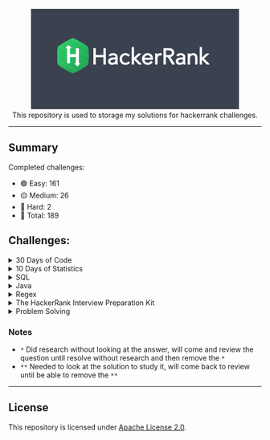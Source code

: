 <p align="center">
    <a href="https://www.hackerrank.com/mauriciogeneroso">
        <img height=200 src="./images/HackerRank-logo.png">
    </a>
    <br>This repository is used to storage my solutions for hackerrank challenges. 
</p>

---

## Summary

Completed challenges:

* 🟢 Easy: 161
* 🟡 Medium: 26
* 🔴 Hard: 2
* 🌟 Total: 189

## Challenges:

<details><summary>30 Days of Code</summary>

- [30 Days of code website](https://www.hackerrank.com/domains/tutorials/30-days-of-code)

| Day | Challenge                                                                                                               |                                                     Solution (Java)                                                     | Difficult | Completed |
|-----|-------------------------------------------------------------------------------------------------------------------------|:-----------------------------------------------------------------------------------------------------------------------:|-----------|:---------:|
| 0   | [Day 0: Hello, World.](https://www.hackerrank.com/challenges/30-hello-world/problem)                                    |      [Solution](./solutions/src/main/java/com/generoso/hackerrank/thrirtydaysofcode/day0helloworld/Solution.java)       | 🟢 Easy   |     ✅     |
| 1   | [Day 1: Data Types](https://www.hackerrank.com/challenges/30-data-types/problem)                                        |       [Solution](./solutions/src/main/java/com/generoso/hackerrank/thrirtydaysofcode/day1datatypes/Solution.java)       | 🟢 Easy   |     ✅     |
| 2   | [Day 2: Operators](https://www.hackerrank.com/challenges/30-operators/problem)                                          |       [Solution](./solutions/src/main/java/com/generoso/hackerrank/thrirtydaysofcode/day2operators/Solution.java)       | 🟢 Easy   |     ✅     |
| 3   | [Day 3: Intro to Conditional Statements](https://www.hackerrank.com/challenges/30-conditional-statements/problem)       | [Solution](./solutions/src/main/java/com/generoso/hackerrank/thrirtydaysofcode/day3conditionalstatements/Solution.java) | 🟢 Easy   |     ✅     |
| 4   | [Day 4: Class vs. Instance](https://www.hackerrank.com/challenges/30-class-vs-instance/problem)                         |     [Solution](./solutions/src/main/java/com/generoso/hackerrank/thrirtydaysofcode/day4classvsinstance/Person.java)     | 🟢 Easy   |     ✅     |
| 5   | [Day 5: Loops](https://www.hackerrank.com/challenges/30-loops/problem)                                                  |         [Solution](./solutions/src/main/java/com/generoso/hackerrank/thrirtydaysofcode/day5loop/Solution.java)          | 🟢 Easy   |     ✅     |
| 6   | [Day 6: Let's Review](https://www.hackerrank.com/challenges/30-review-loop/problem)                                     |      [Solution](./solutions/src/main/java/com/generoso/hackerrank/thrirtydaysofcode/day6letsreview/Solution.java)       | 🟢 Easy   |     ✅     |
| 7   | [Day 7: Arrays](https://www.hackerrank.com/challenges/30-arrays/problem)                                                |        [Solution](./solutions/src/main/java/com/generoso/hackerrank/thrirtydaysofcode/day7arrays/Solution.java)         | 🟢 Easy   |     ✅     |
| 8   | [Day 8: Dictionaries and Maps](https://www.hackerrank.com/challenges/30-dictionaries-and-maps/problem)                  |  [Solution](./solutions/src/main/java/com/generoso/hackerrank/thrirtydaysofcode/day8dictionariesandmaps/Solution.java)  | 🟢 Easy   |     ✅     |
| 9   | [Day 9: Recursion 3](https://www.hackerrank.com/challenges/30-recursion/problem)                                        |      [Solution](./solutions/src/main/java/com/generoso/hackerrank/thrirtydaysofcode/day9recursion3/Solution.java)       | 🟢 Easy   |     ✅     |
| 10  | [Day 10: Binary Numbers](https://www.hackerrank.com/challenges/30-binary-numbers/problem)                               |    [Solution](./solutions/src/main/java/com/generoso/hackerrank/thrirtydaysofcode/day10binarynumbers/Solution.java)     | 🟢 Easy   |     ✅     |
| 11  | [Day 11: 2D Arrays](https://www.hackerrank.com/challenges/30-2d-arrays/problem)                                         |       [Solution](./solutions/src/main/java/com/generoso/hackerrank/thrirtydaysofcode/day11arrays2d/Solution.java)       | 🟢 Easy   |     ✅     |
| 12  | [Day 12: Inheritance](https://www.hackerrank.com/challenges/30-inheritance/problem)                                     |     [Solution](./solutions/src/main/java/com/generoso/hackerrank/thrirtydaysofcode/day12inheritance/Solution.java)      | 🟢 Easy   |     ✅     |
| 13  | [Day 13: Abstract Classes](https://www.hackerrank.com/challenges/30-abstract-classes/problem)                           |    [Solution](./solutions/src/main/java/com/generoso/hackerrank/thrirtydaysofcode/day13abstractclass/Solution.java)     | 🟢 Easy   |     ✅     |
| 14  | [Day 14: Scope](https://www.hackerrank.com/challenges/30-scope/problem)                                                 |        [Solution](./solutions/src/main/java/com/generoso/hackerrank/thrirtydaysofcode/day14scope/Solution.java)         | 🟢 Easy   |     ✅     |
| 15  | [Day 15: Linked List](https://www.hackerrank.com/challenges/30-linked-list/problem)                                     |      [Solution](./solutions/src/main/java/com/generoso/hackerrank/thrirtydaysofcode/day15linkedlist/Solution.java)      | 🟢 Easy   |     ✅     |
| 16  | [Day 16: Exceptions - String to Integer](https://www.hackerrank.com/challenges/30-exceptions-string-to-integer/problem) |      [Solution](./solutions/src/main/java/com/generoso/hackerrank/thrirtydaysofcode/day16exceptions/Solution.java)      | 🟢 Easy   |     ✅     |
| 17  | [Day 17: More Exceptions](https://www.hackerrank.com/challenges/30-more-exceptions/problem)                             |    [Solution](./solutions/src/main/java/com/generoso/hackerrank/thrirtydaysofcode/day17moreexceptions/Solution.java)    | 🟢 Easy   |     ✅     |
| 18  | [Day 18: Queues and Stacks](https://www.hackerrank.com/challenges/30-queues-stacks/problem)                             |    [Solution](./solutions/src/main/java/com/generoso/hackerrank/thrirtydaysofcode/day18queueandstacks/Solution.java)    | 🟢 Easy   |     ✅     |
| 19  | [Day 19: Interfaces](https://www.hackerrank.com/challenges/30-interfaces/problem)                                       |      [Solution](./solutions/src/main/java/com/generoso/hackerrank/thrirtydaysofcode/day19interfaces/Solution.java)      | 🟢 Easy   |     ✅     |
| 20  | [Day 20: Sorting](https://www.hackerrank.com/challenges/30-sorting/problem)                                             |       [Solution](./solutions/src/main/java/com/generoso/hackerrank/thrirtydaysofcode/day20sorting/Solution.java)        | 🟢 Easy   |     ✅     |
| 21  | [Day 21: Generics](https://www.hackerrank.com/challenges/30-generics/problem)                                           |       [Solution](./solutions/src/main/java/com/generoso/hackerrank/thrirtydaysofcode/day21generics/Generics.java)       | 🟢 Easy   |     ✅     |
| 22  | [Day 22: Binary Search Trees](https://www.hackerrank.com/challenges/30-binary-search-trees/problem)                     |  [Solution](./solutions/src/main/java/com/generoso/hackerrank/thrirtydaysofcode/day22binarysearchtrees/Solution.java)   | 🟢 Easy   |     ✅     |
| 23  | [Day 23: BST Level-Order Traversal](https://www.hackerrank.com/challenges/30-binary-trees/problem)                      |    [Solution](./solutions/src/main/java/com/generoso/hackerrank/thrirtydaysofcode/day23bstlevelorder/Solution.java)     | 🟢 Easy   |     ✅     |
| 24  | [Day 24: More Linked Lists](https://www.hackerrank.com/challenges/30-linked-list-deletion/problem)                      |   [Solution](./solutions/src/main/java/com/generoso/hackerrank/thrirtydaysofcode/day24morelinkedlists/Solution.java)    | 🟢 Easy   |     ✅     |
| 25  | [Day 25: Running Time and Complexity](https://www.hackerrank.com/challenges/30-running-time-and-complexity/problem)     |  [Solution](./solutions/src/main/java/com/generoso/hackerrank/thrirtydaysofcode/day25timeandcomplexity/Solution.java)   | 🟢 Easy   |     ✅     |
| 26  | [Day 26: Nested Logic](https://www.hackerrank.com/challenges/30-nested-logic/problem)                                   |     [Solution](./solutions/src/main/java/com/generoso/hackerrank/thrirtydaysofcode/day26nestedlogic/Solution.java)      | 🟢 Easy   |     ✅     |
| 27  | [Day 27: Testing](https://www.hackerrank.com/challenges/30-testing/problem)                                             |       [Solution](./solutions/src/main/java/com/generoso/hackerrank/thrirtydaysofcode/day27testing/Solution.java)        | 🟢 Easy   |     ✅     |
| 28  | [Day 28: RegEx, Patterns, and Intro to Databases](https://www.hackerrank.com/challenges/30-regex-patterns/problem)      |        [Solution](./solutions/src/main/java/com/generoso/hackerrank/thrirtydaysofcode/day28regex/Solution.java)         | 🟡 Medium |     ✅     | 
| 29  | [Day 29: Bitwise AND](https://www.hackerrank.com/challenges/30-bitwise-and/problem)                                     |       [Solution](./solutions/src/main/java/com/generoso/hackerrank/thrirtydaysofcode/day29bitwise/Solution.java)        | 🟡 Medium |     ✅     |

</details>

<details><summary>10 Days of Statistics</summary>

- [10 Days of Statistics website](https://www.hackerrank.com/domains/tutorials/10-days-of-statistics)

| Day | Challenge                                                                                                                          |                                              Solution (Java)                                               | Notes | Difficult | Completed |
|-----|------------------------------------------------------------------------------------------------------------------------------------|:----------------------------------------------------------------------------------------------------------:|-------|:---------:|:---------:|
| 0   | [Mean, Median, and Mode](https://www.hackerrank.com/challenges/s10-basic-statistics/problem)                                       | [Solution](solutions/src/main/java/com/generoso/hackerrank/tendaysofstatistics/Day0MeanMedianAndMode.java) |       |  🟢 Easy  |     ✅     |
| 0   | [Weighted Mean](https://www.hackerrank.com/challenges/s10-weighted-mean/problem)                                                   |   [Solution](solutions/src/main/java/com/generoso/hackerrank/tendaysofstatistics/Day0WeightedMean.java)    |       |  🟢 Easy  |     ✅     |
| 1   | [Quartiles](https://www.hackerrank.com/challenges/s10-quartiles/problem)                                                           |     [Solution](solutions/src/main/java/com/generoso/hackerrank/tendaysofstatistics/Day1Quartiles.java)     |       |  🟢 Easy  |     ✅     |
| 1   | [Interquartile Range](https://www.hackerrank.com/challenges/s10-interquartile-range/problem)                                       |                                                                                                            |       |  🟢 Easy  |           |
| 1   | [Standard Deviation](https://www.hackerrank.com/challenges/s10-standard-deviation/problem)                                         |                                                                                                            |       |  🟢 Easy  |           |
| 2   | [Basic Probability](https://www.hackerrank.com/challenges/s10-mcq-1/problem)                                                       |                                                    ---                                                     |       |  🟢 Easy  |           |
| 2   | [More Dice](https://www.hackerrank.com/challenges/s10-mcq-2/problem)                                                               |                                                    ---                                                     |       |  🟢 Easy  |           |
| 2   | [Compound Event Probability](https://www.hackerrank.com/challenges/s10-mcq-3/problem)                                              |                                                    ---                                                     |       |  🟢 Easy  |           |
| 3   | [Conditional Probability](https://www.hackerrank.com/challenges/s10-mcq-4/problem)                                                 |                                                    ---                                                     |       |  🟢 Easy  |           |
| 3   | [Cards of the Same Suit](https://www.hackerrank.com/challenges/s10-mcq-5/problem)                                                  |                                                    ---                                                     |       |  🟢 Easy  |           |
| 3   | [Drawing Marbles](https://www.hackerrank.com/challenges/s10-mcq-6/problem)                                                         |                                                    ---                                                     |       |  🟢 Easy  |           |
| 4   | [Binomial Distribution I](https://www.hackerrank.com/challenges/s10-binomial-distribution-1/problem)                               |                                                                                                            |       |  🟢 Easy  |           |
| 4   | [Binomial Distribution II](https://www.hackerrank.com/challenges/s10-binomial-distribution-2/problem)                              |                                                                                                            |       |  🟢 Easy  |           |
| 4   | [Geometric Distribution I](https://www.hackerrank.com/challenges/s10-geometric-distribution-1/problem)                             |                                                                                                            |       |  🟢 Easy  |           |
| 4   | [Geometric Distribution II](https://www.hackerrank.com/challenges/s10-geometric-distribution-2/problem)                            |                                                                                                            |       |  🟢 Easy  |           |
| 5   | [Poisson Distribution I](https://www.hackerrank.com/challenges/s10-poisson-distribution-1/problem)                                 |                                                                                                            |       |  🟢 Easy  |           |
| 5   | [Poisson Distribution II](https://www.hackerrank.com/challenges/s10-poisson-distribution-2/problem)                                |                                                                                                            |       |  🟢 Easy  |           |
| 5   | [Normal Distribution I](https://www.hackerrank.com/challenges/s10-normal-distribution-1/problem)                                   |                                                                                                            |       |  🟢 Easy  |           |
| 5   | [Normal Distribution II](https://www.hackerrank.com/challenges/s10-normal-distribution-2/problem)                                  |                                                                                                            |       |  🟢 Easy  |           |
| 6   | [The Central Limit Theorem I](https://www.hackerrank.com/challenges/s10-the-central-limit-theorem-1/problem)                       |                                                                                                            |       |  🟢 Easy  |           |
| 6   | [The Central Limit Theorem II](https://www.hackerrank.com/challenges/s10-the-central-limit-theorem-2/problem)                      |                                                                                                            |       |  🟢 Easy  |           |
| 6   | [The Central Limit Theorem III](https://www.hackerrank.com/challenges/s10-the-central-limit-theorem-3/problem)                     |                                                                                                            |       |  🟢 Easy  |           |
| 7   | [Pearson Correlation Coefficient I](https://www.hackerrank.com/challenges/s10-pearson-correlation-coefficient/problem)             |                                                                                                            |       |  🟢 Easy  |           |
| 7   | [Spearman's Rank Correlation Coefficient](https://www.hackerrank.com/challenges/s10-spearman-rank-correlation-coefficient/problem) |                                                                                                            |       |  🟢 Easy  |           |
| 8   | [Least Square Regression Line](https://www.hackerrank.com/challenges/s10-least-square-regression-line/problem)                     |                                                                                                            |       |  🟢 Easy  |           |
| 9   | [Pearson Correlation Coefficient II](https://www.hackerrank.com/challenges/s10-mcq-7/problem?isFullScreen=true)                    |                                                    ---                                                     |       |  🟢 Easy  |           |
| 5   | [Multiple Linear Regression](https://www.hackerrank.com/challenges/s10-multiple-linear-regression/problem)                         |                                                                                                            |       | 🟡 Medium |           |

</details>

<details><summary>SQL</summary>

- [SQL website](https://www.hackerrank.com/domains/sql)
- Solutions for MySQL

| Subdomains          | Challenge                                                                                                                            |                              Solution (MySQL)                               | Notes | Difficult | SQL Skills   | Completed |
|---------------------|--------------------------------------------------------------------------------------------------------------------------------------|:---------------------------------------------------------------------------:|-------|-----------|--------------|:---------:|
| Basic Select        | [Revising the Select Query I](https://www.hackerrank.com/challenges/revising-the-select-query/problem)                               |    [Solution](solutions/sql/basic-select/1.revision-select-query-1.sql)     |       | 🟢 Easy   | Basic        |     ✅     |
| Basic Select        | [Revising the Select Query II](https://www.hackerrank.com/challenges/revising-the-select-query-2/problem)                            |    [Solution](solutions/sql/basic-select/2.revision-select-query-2.sql)     |       | 🟢 Easy   | Basic        |     ✅     |
| Basic Select        | [Select All](https://www.hackerrank.com/challenges/select-all-sql/problem)                                                           |           [Solution](solutions/sql/basic-select/3.select-all.sql)           |       | 🟢 Easy   | Basic        |     ✅     |
| Basic Select        | [Select By ID](https://www.hackerrank.com/challenges/select-by-id/problem)                                                           |          [Solution](solutions/sql/basic-select/4.select-by-id.sql)          |       | 🟢 Easy   | Basic        |     ✅     |
| Basic Select        | [Japanese Cities' Attributes](https://www.hackerrank.com/challenges/japanese-cities-attributes/problem)                              |   [Solution](solutions/sql/basic-select/5.japonese-cities-attributes.sql)   |       | 🟢 Easy   | Basic        |     ✅     |
| Basic Select        | [Japanese Cities' Names](https://www.hackerrank.com/challenges/japanese-cities-name/problem)                                         |     [Solution](solutions/sql/basic-select/6.japonese-cities-names.sql)      |       | 🟢 Easy   | Basic        |     ✅     |
| Basic Select        | [Weather Observation Station 1](https://www.hackerrank.com/challenges/weather-observation-station-1/problem)                         |  [Solution](solutions/sql/basic-select/7.weather-observation-status-1.sql)  |       | 🟢 Easy   | Basic        |     ✅     |
| Basic Select        | [Weather Observation Station 3](https://www.hackerrank.com/challenges/weather-observation-station-3/problem)                         |  [Solution](solutions/sql/basic-select/7.weather-observation-status-3.sql)  |       | 🟢 Easy   | Basic        |     ✅     |
| Basic Select        | [Weather Observation Station 4](https://www.hackerrank.com/challenges/weather-observation-station-4/problem)                         |  [Solution](solutions/sql/basic-select/7.weather-observation-status-4.sql)  |       | 🟢 Easy   | Basic        |     ✅     |
| Basic Select        | [Weather Observation Station 5](https://www.hackerrank.com/challenges/weather-observation-station-5/problem)                         |  [Solution](solutions/sql/basic-select/7.weather-observation-status-5.sql)  |       | 🟢 Easy   | Intermediate |     ✅     |
| Basic Select        | [Weather Observation Station 6](https://www.hackerrank.com/challenges/weather-observation-station-6/problem)                         |  [Solution](solutions/sql/basic-select/7.weather-observation-status-6.sql)  |       | 🟢 Easy   | Basic        |     ✅     |
| Basic Select        | [Weather Observation Station 7](https://www.hackerrank.com/challenges/weather-observation-station-7/problem)                         |  [Solution](solutions/sql/basic-select/7.weather-observation-status-7.sql)  |       | 🟢 Easy   | Basic        |     ✅     |
| Basic Select        | [Weather Observation Station 8](https://www.hackerrank.com/challenges/weather-observation-station-8/problem)                         |  [Solution](solutions/sql/basic-select/7.weather-observation-status-8.sql)  |       | 🟢 Easy   | Basic        |     ✅     |
| Basic Select        | [Weather Observation Station 9](https://www.hackerrank.com/challenges/weather-observation-station-9/problem)                         |  [Solution](solutions/sql/basic-select/7.weather-observation-status-9.sql)  |       | 🟢 Easy   | Basic        |     ✅     |
| Basic Select        | [Weather Observation Station 10](https://www.hackerrank.com/challenges/weather-observation-station-10/problem)                       | [Solution](solutions/sql/basic-select/7.weather-observation-status-10.sql)  |       | 🟢 Easy   | Basic        |     ✅     |
| Basic Select        | [Weather Observation Station 11](https://www.hackerrank.com/challenges/weather-observation-station-11/problem)                       | [Solution](solutions/sql/basic-select/7.weather-observation-status-11.sql)  |       | 🟢 Easy   | Basic        |     ✅     |
| Basic Select        | [Weather Observation Station 12](https://www.hackerrank.com/challenges/weather-observation-station-12/problem)                       | [Solution](solutions/sql/basic-select/7.weather-observation-status-12.sql)  |       | 🟢 Easy   | Basic        |     ✅     |
| Basic Select        | [Higher Than 75 Marks](https://www.hackerrank.com/challenges/more-than-75-marks/problem)                                             |     [Solution](solutions/sql/basic-select/18.higher-than-75-marks.sql)      |       | 🟢 Easy   | Basic        |     ✅     |
| Basic Select        | [Employee Names](https://www.hackerrank.com/challenges/name-of-employees/problem)                                                    |        [Solution](solutions/sql/basic-select/19.employee-names.sql)         |       | 🟢 Easy   | Basic        |     ✅     |
| Basic Select        | [Employee Salaries](https://www.hackerrank.com/challenges/salary-of-employees/problem)                                               |       [Solution](solutions/sql/basic-select/19.employee-salaries.sql)       |       | 🟢 Easy   | Basic        |     ✅     |
| Advanced Select     | [Type of Triangle](https://www.hackerrank.com/challenges/what-type-of-triangle/problem)                                              |      [Solution](solutions/sql/advanced-select/1.type-of-triangle.sql)       |       | 🟢 Easy   | Basic        |     ✅     |
| Advanced Select     | [The PADS](https://www.hackerrank.com/challenges/the-pads/problem)                                                                   |          [Solution](solutions/sql/advanced-select/2.the-pads.sql)           |       | 🟡 Medium | Basic        |     ✅     |
| Advanced Select     | [Occupations](https://www.hackerrank.com/challenges/occupations/problem)                                                             |         [Solution](solutions/sql/advanced-select/3.occupations.sql)         | **    | 🟡 Medium | Advanced     |     ✅     |
| Advanced Select     | [Binary Tree Nodes](https://www.hackerrank.com/challenges/binary-search-tree-1/problem)                                              |      [Solution](solutions/sql/advanced-select/4.binary-tree-nodes.sql)      |       | 🟡 Medium | Intermediate |     ✅     |
| Advanced Select     | [New Companies](https://www.hackerrank.com/challenges/the-company/problem)                                                           |        [Solution](solutions/sql/advanced-select/5.new-companies.sql)        |       | 🟡 Medium | Intermediate |     ✅     |
| Aggregation         | [Revising Aggregations - The Count Function](https://www.hackerrank.com/challenges/revising-aggregations-the-count-function/problem) |       [Solution](solutions/sql/aggregation/1.the-count-function.sql)        |       | 🟢 Easy   | Basic        |     ✅     |
| Aggregation         | [Revising Aggregations - The Sum Function](https://www.hackerrank.com/challenges/revising-aggregations-sum/problem)                  |        [Solution](solutions/sql/aggregation/2.the-sum-function.sql)         |       | 🟢 Easy   | Basic        |     ✅     |
| Aggregation         | [Revising Aggregations - Averages](https://www.hackerrank.com/challenges/revising-aggregations-the-average-function/problem)         |            [Solution](solutions/sql/aggregation/3.averages.sql)             |       | 🟢 Easy   | Basic        |     ✅     |
| Aggregation         | [Average Population](https://www.hackerrank.com/challenges/average-population/problem)                                               |       [Solution](solutions/sql/aggregation/4.average-population.sql)        |       | 🟢 Easy   | Basic        |     ✅     |
| Aggregation         | [Japan Population](https://www.hackerrank.com/challenges/japan-population/problem)                                                   |        [Solution](solutions/sql/aggregation/5.japan-population.sql)         |       | 🟢 Easy   | Basic        |     ✅     |
| Aggregation         | [Population Density Difference](https://www.hackerrank.com/challenges/population-density-difference/problem)                         |  [Solution](solutions/sql/aggregation/6.population-density-difference.sql)  |       | 🟢 Easy   | Basic        |     ✅     |
| Aggregation         | [The Blunder](https://www.hackerrank.com/challenges/the-blunder/problem)                                                             |           [Solution](solutions/sql/aggregation/7.the-blunder.sql)           |       | 🟢 Easy   | Basic        |     ✅     |
| Aggregation         | [Top Earners](https://www.hackerrank.com/challenges/earnings-of-employees/problem)                                                   |           [Solution](solutions/sql/aggregation/8.top-earners.sql)           |       | 🟢 Easy   | Basic        |     ✅     |
| Aggregation         | [Weather Observation Station 2](https://www.hackerrank.com/challenges/weather-observation-station-2/problem)                         |  [Solution](solutions/sql/aggregation/9.weather-observation-station-2.sql)  |       | 🟢 Easy   | Basic        |     ✅     |
| Aggregation         | [Weather Observation Station 13](https://www.hackerrank.com/challenges/weather-observation-station-13/problem)                       | [Solution](solutions/sql/aggregation/10.weather-observation-station-13.sql) |       | 🟢 Easy   | Basic        |     ✅     |
| Aggregation         | [Weather Observation Station 14](https://www.hackerrank.com/challenges/weather-observation-station-14/problem)                       | [Solution](solutions/sql/aggregation/11.weather-observation-station-14.sql) |       | 🟢 Easy   | Basic        |     ✅     |
| Aggregation         | [Weather Observation Station 15](https://www.hackerrank.com/challenges/weather-observation-station-15/problem)                       | [Solution](solutions/sql/aggregation/12.weather-observation-station-15.sql) |       | 🟢 Easy   | Basic        |     ✅     |
| Aggregation         | [Weather Observation Station 16](https://www.hackerrank.com/challenges/weather-observation-station-16/problem)                       | [Solution](solutions/sql/aggregation/13.weather-observation-station-16.sql) |       | 🟢 Easy   | Basic        |     ✅     |
| Aggregation         | [Weather Observation Station 17](https://www.hackerrank.com/challenges/weather-observation-station-17/problem)                       | [Solution](solutions/sql/aggregation/14.weather-observation-station-17.sql) |       | 🟢 Easy   | Basic        |     ✅     |
| Aggregation         | [Weather Observation Station 18](https://www.hackerrank.com/challenges/weather-observation-station-18/problem)                       | [Solution](solutions/sql/aggregation/15.weather-observation-station-18.sql) |       | 🟡 Medium | Basic        |     ✅     |
| Aggregation         | [Weather Observation Station 19](https://www.hackerrank.com/challenges/weather-observation-station-19/problem)                       | [Solution](solutions/sql/aggregation/16.weather-observation-station-19.sql) |       | 🟡 Medium | Basic        |     ✅     |
| Aggregation         | [Weather Observation Station 20](https://www.hackerrank.com/challenges/weather-observation-station-20/problem)                       | [Solution](solutions/sql/aggregation/17.weather-observation-station-20.sql) |       | 🟡 Medium | Intermediate |     ✅     |
| Basic Join          | [Asian Population](https://www.hackerrank.com/challenges/asian-population/problem)                                                   |         [Solution](solutions/sql/basic-join/1.asia-population.sql)          |       | 🟢 Easy   | Basic        |     ✅     |
| Basic Join          | [African Cities](https://www.hackerrank.com/challenges/african-cities/problem)                                                       |          [Solution](solutions/sql/basic-join/2.africa-cities.sql)           |       | 🟢 Easy   | Basic        |     ✅     |
| Basic Join          | [Average Population of Each Continent](https://www.hackerrank.com/challenges/average-population-of-each-continent/problem)           |          [Solution](solutions/sql/basic-join/3.population-avg.sql)          |       | 🟢 Easy   | Basic        |     ✅     |
| Basic Join          | [The Report](https://www.hackerrank.com/challenges/the-report/problem)                                                               |            [Solution](solutions/sql/basic-join/4.the-report.sql)            |       | 🟡 Medium | Intermediate |     ✅     |
| Basic Join          | [Top Competitors](https://www.hackerrank.com/challenges/full-score/problem)                                                          |         [Solution](solutions/sql/basic-join/5.the-competitors.sql)          |       | 🟡 Medium | Intermediate |     ✅     |
| Basic Join          | [Ollivander's Inventory](https://www.hackerrank.com/challenges/harry-potter-and-wands/problem)                                       |       [Solution](solutions/sql/basic-join/9.olivanders_inventory.sql)       |       | 🟡 Medium | Intermediate |     ✅     |
| Basic Join          | [Challenges](https://www.hackerrank.com/challenges/challenges/problem)                                                               |            [Solution](solutions/sql/basic-join/7.challenges.sql)            |       | 🟡 Medium | Intermediate |     ✅     |
| Basic Join          | [Contest Leaderboard](https://www.hackerrank.com/challenges/contest-leaderboard/problem)                                             |       [Solution](solutions/sql/basic-join/8.contest-leaderboard.sql)        |       | 🟡 Medium | Intermediate |     ✅     |
| Advanced Join       | [SQL Project Planning](https://www.hackerrank.com/challenges/sql-projects/problem)                                                   |     [Solution](solutions/sql/advanced-join/1.sql-project-planning.sql)      | **    | 🟡 Medium | Intermediate |     ✅     |
| Advanced Join       | [Placements](https://www.hackerrank.com/challenges/placements/problem)                                                               |          [Solution](solutions/sql/advanced-join/2.placements.sql)           |       | 🟡 Medium | Intermediate |     ✅     |
| Advanced Join       | [Symmetric Pairs](https://www.hackerrank.com/challenges/symmetric-pairs/problem)                                                     |        [Solution](solutions/sql/advanced-join/3.symmetric-pairs.sql)        | *     | 🟡 Medium | Intermediate |     ✅     |
| Advanced Join       | [Interviews](https://www.hackerrank.com/challenges/interviews/problem)                                                               |          [Solution](solutions/sql/advanced-join/4.interviews.sql)           | *     | 🔴 Hard   | Intermediate |     ✅     |
| Advanced Join       | [15 Days of Learning SQL](https://www.hackerrank.com/challenges/15-days-of-learning-sql/problem)                                     |    [Solution](solutions/sql/advanced-join/5.15-days-of-learning-sql.sql)    | **    | 🔴 Hard   | Advanced     |     ✅     |
| Alternative Queries | [Draw The Triangle 1](https://www.hackerrank.com/challenges/draw-the-triangle-1/problem)                                             |   [Solution](solutions/sql/alternative-queries/1.draw-the-triangle-1.sql)   |       | 🟢 Easy   | Advanced     |     ✅     |
| Alternative Queries | [Draw The Triangle 2](https://www.hackerrank.com/challenges/draw-the-triangle-2/problem)                                             |   [Solution](solutions/sql/alternative-queries/2.draw-the-triangle-2.sql)   |       | 🟢 Easy   | Advanced     |     ✅     |
| Alternative Queries | [Print Prime Numbers](https://www.hackerrank.com/challenges/print-prime-numbers/problem)                                             |   [Solution](solutions/sql/alternative-queries/3.print-prime-numbers.sql)   |       | 🟡 Medium | Advanced     |     ✅     |

</details>

<details><summary>Java</summary>

- [Java website](https://www.hackerrank.com/domains/java?badge_type=java)

| Subdomains         | Challenge                                                                                                                        |                                                  Solution                                                   | Notes | Difficult | Skills                       | Completed |
|--------------------|----------------------------------------------------------------------------------------------------------------------------------|:-----------------------------------------------------------------------------------------------------------:|-------|-----------|------------------------------|:---------:|
| Introduction       | [Welcome to Java!](https://www.hackerrank.com/challenges/welcome-to-java/problem)                                                |         [Solution](solutions/src/main/java/com/generoso/hackerrank/introduction/WelcomeToJava.java)         |       | 🟢 Easy   | Java Basic                   |     ✅     |
| Introduction       | [Java Stdin and Stdout I](https://www.hackerrank.com/challenges/java-stdin-and-stdout-1/problem)                                 |       [Solution](solutions/src/main/java/com/generoso/hackerrank/java/introduction/StdInStdOut.java)        |       | 🟢 Easy   | Java Basic                   |     ✅     |
| Introduction       | [Java If-Else](https://www.hackerrank.com/challenges/java-if-else/problem)                                                       |          [Solution](solutions/src/main/java/com/generoso/hackerrank/java/introduction/IfElse.java)          |       | 🟢 Easy   | Java Basic                   |     ✅     |
| Introduction       | [Java Stdin and Stdout II](https://www.hackerrank.com/challenges/java-stdin-stdout/problem)                                      |      [Solution](solutions/src/main/java/com/generoso/hackerrank/java/introduction/StdInStdOutII.java)       |       | 🟢 Easy   | Java Basic                   |     ✅     |
| Introduction       | [Java Output Formatting](https://www.hackerrank.com/challenges/java-output-formatting/problem)                                   |     [Solution](solutions/src/main/java/com/generoso/hackerrank/java/introduction/OutputFormatting.java)     |       | 🟢 Easy   | Java Basic                   |     ✅     |
| Introduction       | [Java Loops I](https://www.hackerrank.com/challenges/java-loops-i/problem)                                                       |          [Solution](solutions/src/main/java/com/generoso/hackerrank/java/introduction/LoopsI.java)          |       | 🟢 Easy   | Java Basic                   |     ✅     |
| Introduction       | [Java Loops II](https://www.hackerrank.com/challenges/java-loops/problem)                                                        |         [Solution](solutions/src/main/java/com/generoso/hackerrank/java/introduction/LoopsII.java)          |       | 🟢 Easy   | Java Basic                   |     ✅     |
| Introduction       | [Java Datatypes](https://www.hackerrank.com/challenges/java-datatypes/problem)                                                   |        [Solution](solutions/src/main/java/com/generoso/hackerrank/java/introduction/Datatypes.java)         |       | 🟢 Easy   | Java Basic                   |     ✅     |
| Introduction       | [Java End-of-file](https://www.hackerrank.com/challenges/java-end-of-file/problem)                                               |        [Solution](solutions/src/main/java/com/generoso/hackerrank/java/introduction/EndOfFile.java)         |       | 🟢 Easy   | Java Basic                   |     ✅     |
| Introduction       | [Java Static Initializer Block](https://www.hackerrank.com/challenges/java-static-initializer-block/problem)                     |  [Solution](solutions/src/main/java/com/generoso/hackerrank/java/introduction/StaticInitializerBlock.java)  |       | 🟢 Easy   | Java Basic                   |     ✅     |
| Introduction       | [Java Int to String](https://www.hackerrank.com/challenges/java-int-to-string/problem)                                           |       [Solution](solutions/src/main/java/com/generoso/hackerrank/java/introduction/IntToString.java)        |       | 🟢 Easy   | Java Basic                   |     ✅     |
| Introduction       | [Java Date and Time](https://www.hackerrank.com/challenges/java-date-and-time/problem)                                           |         [Solution](solutions/src/main/java/com/generoso/hackerrank/java/introduction/DateTime.java)         |       | 🟢 Easy   | Java Basic                   |     ✅     |
| Introduction       | [Java Currency Formatter](https://www.hackerrank.com/challenges/java-currency-formatter/problem)                                 |    [Solution](solutions/src/main/java/com/generoso/hackerrank/java/introduction/CurrencyFormatter.java)     | *     | 🟢 Easy   | Java Basic                   |     ✅     |
| String             | [Java Strings Introduction](https://www.hackerrank.com/challenges/java-strings-introduction/problem)                             |       [Solution](solutions/src/main/java/com/generoso/hackerrank/java/string/StringIntroduction.java)       |       | 🟢 Easy   | Java Basic                   |     ✅     |
| String             | [Java Substring](https://www.hackerrank.com/challenges/java-substring/problem)                                                   |           [Solution](solutions/src/main/java/com/generoso/hackerrank/java/string/Substring.java)            |       | 🟢 Easy   | Java Basic                   |     ✅     |
| String             | [Java Substring Comparisons](https://www.hackerrank.com/challenges/java-string-compare/problem)                                  |      [Solution](solutions/src/main/java/com/generoso/hackerrank/java/string/SubstringComparisons.java)      |       | 🟢 Easy   | Java Basic                   |     ✅     |
| String             | [Java String Reverse](https://www.hackerrank.com/challenges/java-string-reverse/problem)                                         |         [Solution](solutions/src/main/java/com/generoso/hackerrank/java/string/StringReverse.java)          |       | 🟢 Easy   | Java Basic                   |     ✅     |
| String             | [Java Anagrams](https://www.hackerrank.com/challenges/java-anagrams/problem)                                                     |            [Solution](solutions/src/main/java/com/generoso/hackerrank/java/string/Anagrams.java)            |       | 🟢 Easy   | Java Basic                   |     ✅     |
| String             | [Java String Tokens](https://www.hackerrank.com/challenges/java-string-tokens/problem)                                           |        [Solution](solutions/src/main/java/com/generoso/hackerrank/java/string/JavaStringTokens.java)        |       | 🟢 Easy   | Java Basic                   |     ✅     |
| String             | [Pattern Syntax Checker](https://www.hackerrank.com/challenges/pattern-syntax-checker/problem)                                   |      [Solution](solutions/src/main/java/com/generoso/hackerrank/java/string/PatternSyntaxChecker.java)      |       | 🟢 Easy   | Java Basic                   |     ✅     |
| String             | [Java Regex](https://www.hackerrank.com/challenges/java-regex/problem)                                                           |           [Solution](solutions/src/main/java/com/generoso/hackerrank/java/string/JavaRegex.java)            |       | 🟡 Medium | Java Intermediate            |     ✅     |
| String             | [Java Regex 2 - Duplicate Words](https://www.hackerrank.com/challenges/duplicate-word/problem)                                   |    [Solution](solutions/src/main/java/com/generoso/hackerrank/java/string/JavaRegex2DuplicateWords.java)    | *     | 🟡 Medium | Java Basic                   |     ✅     |
| String             | [Valid Username Regular Expression](https://www.hackerrank.com/challenges/valid-username-checker/problem)                        | [Solution](solutions/src/main/java/com/generoso/hackerrank/java/string/ValidUsernameRegularExpression.java) |       | 🟢 Easy   | Java Basic                   |     ✅     |
| String             | [Tag Content Extractor](https://www.hackerrank.com/challenges/tag-content-extractor/problem)                                     |      [Solution](solutions/src/main/java/com/generoso/hackerrank/java/string/TagContentExtractor.java)       |       | 🟡 Medium | Java Basic                   |     ✅     |
| BigNumber          | [Java Primality Test](https://www.hackerrank.com/challenges/java-primality-test/problem)                                         |       [Solution](solutions/src/main/java/com/generoso/hackerrank/java/bignumbers/PrimalityTest.java)        |       | 🟢 Easy   | Java Basic                   |     ✅     |
| BigNumber          | [Java BigInteger](https://www.hackerrank.com/challenges/java-biginteger/problem)                                                 |       [Solution](solutions/src/main/java/com/generoso/hackerrank/java/bignumbers/JavaBigInteger.java)       |       | 🟢 Easy   | Java Basic                   |     ✅     |
| BigNumber          | [Java BigDecimal](https://www.hackerrank.com/challenges/java-bigdecimal/problem)                                                 |       [Solution](solutions/src/main/java/com/generoso/hackerrank/java/bignumbers/JavaBigDecimal.java)       |       | 🟡 Medium | Java Basic                   |     ✅     |
| Data Structure     | [Java 1D Array](https://www.hackerrank.com/challenges/java-1d-array-introduction/problem)                                        |         [Solution](solutions/src/main/java/com/generoso/hackerrank/java/datastructure/Array1D.java)         |       | 🟢 Easy   | Java Basic                   |     ✅     |
| Data Structure     | [Java 2D Array](https://www.hackerrank.com/challenges/java-2d-array/problem)                                                     |         [Solution](solutions/src/main/java/com/generoso/hackerrank/java/datastructure/Array2D.java)         |       | 🟢 Easy   | Java Basic                   |     ✅     |
| Data Structure     | [Java Subarray](https://www.hackerrank.com/challenges/java-negative-subarray/problem)                                            |        [Solution](solutions/src/main/java/com/generoso/hackerrank/java/datastructure/SubArray.java)         |       | 🟢 Easy   | Java Basic                   |     ✅     |
| Data Structure     | [Java Arraylist](https://www.hackerrank.com/challenges/java-arraylist/problem)                                                   |      [Solution](solutions/src/main/java/com/generoso/hackerrank/java/datastructure/JavaArrayList.java)      |       | 🟢 Easy   | Java Basic                   |     ✅     |
| Data Structure     | [Java 1D Array (Part 2)](https://www.hackerrank.com/challenges/java-1d-array/problem)                                            |    [Solution](solutions/src/main/java/com/generoso/hackerrank/java/datastructure/Java1DArrayPart2.java)     | *     | 🟡 Medium | Java Basic                   |     ✅     |
| Data Structure     | [Java List](https://www.hackerrank.com/challenges/java-list/problem)                                                             |        [Solution](solutions/src/main/java/com/generoso/hackerrank/java/datastructure/JavaList.java)         |       | 🟢 Easy   | Java Basic                   |     ✅     |
| Data Structure     | [Java Map](https://www.hackerrank.com/challenges/phone-book/problem)                                                             |         [Solution](solutions/src/main/java/com/generoso/hackerrank/java/datastructure/JavaMap.java)         |       | 🟢 Easy   | Java Basic                   |     ✅     |
| Data Structure     | [Java Stack](https://www.hackerrank.com/challenges/java-stack/problem)                                                           |        [Solution](solutions/src/main/java/com/generoso/hackerrank/java/datastructure/JavaStack.java)        |       | 🟢 Easy   | Java Basic                   |     ✅     |
| Data Structure     | [Java Hashset](https://www.hackerrank.com/challenges/java-hashset/problem)                                                       |         [Solution](solutions/src/main/java/com/generoso/hackerrank/java/datastructure/JavaSet.java)         |       | 🟢 Easy   | Java Basic                   |     ✅     |
| Data Structure     | [Java Generics](https://www.hackerrank.com/challenges/java-generics/problem)                                                     |        [Solution](solutions/src/main/java/com/generoso/hackerrank/java/datastructure/Generics.java)         |       | 🟢 Easy   | Java Basic                   |     ✅     |
| Data Structure     | [Java Comparator](https://www.hackerrank.com/challenges/java-comparator/problem)                                                 |     [Solution](solutions/src/main/java/com/generoso/hackerrank/java/datastructure/JavaComparator.java)      |       | 🟢 Easy   | Java Basic                   |     ✅     |
| Data Structure     | [Java Sort](https://www.hackerrank.com/challenges/java-sort/problem)                                                             |          [Solution](solutions/src/main/java/com/generoso/hackerrank/java/datastructure/Sort.java)           |       | 🟢 Easy   | Java Basic                   |     ✅     |
| Data Structure     | [Java Dequeue](https://www.hackerrank.com/challenges/java-dequeue/problem)                                                       |          [Solution](solutions/src/main/java/com/generoso/hackerrank/java/datastructure/Sort.java)           | *     | 🟡 Medium | Problem Solving Intermediate |     ✅     |
| Data Structure     | [Java BitSet](https://www.hackerrank.com/challenges/java-bitset/problem)                                                         |       [Solution](solutions/src/main/java/com/generoso/hackerrank/java/datastructure/JavaBitSet.java)        |       | 🟢 Easy   | Java Basic                   |     ✅     |
| Data Structure     | [Java Priority Queue](https://www.hackerrank.com/challenges/java-priority-queue/problem)                                         |    [Solution](solutions/src/main/java/com/generoso/hackerrank/java/datastructure/JavaPriorityQueue.java)    |       | 🟡 Medium | Java Intermediate            |     ✅     |
| OOP                | [Java Inheritance I](https://www.hackerrank.com/challenges/java-inheritance-1/problem)                                           |           [Solution](solutions/src/main/java/com/generoso/hackerrank/java/oop/InheritanceI.java)            |       | 🟢 Easy   | Java Basic                   |     ✅     |
| OOP                | [Java Inheritance II](https://www.hackerrank.com/challenges/java-inheritance-2/problem)                                          |           [Solution](solutions/src/main/java/com/generoso/hackerrank/java/oop/InheritanceII.java)           |       | 🟢 Easy   | Java Basic                   |     ✅     |
| OOP                | [Java Abstract Class](https://www.hackerrank.com/challenges/java-abstract-class/problem)                                         |           [Solution](solutions/src/main/java/com/generoso/hackerrank/java/oop/AbstractClass.java)           |       | 🟢 Easy   | Java Basic                   |     ✅     |
| OOP                | [Java Interface](https://www.hackerrank.com/challenges/java-interface/problem)                                                   |             [Solution](solutions/src/main/java/com/generoso/hackerrank/java/oop/Interface.java)             |       | 🟢 Easy   | Java Basic                   |     ✅     |
| OOP                | [Java Method Overriding](https://www.hackerrank.com/challenges/java-method-overriding/problem)                                   |         [Solution](solutions/src/main/java/com/generoso/hackerrank/java/oop/MethodOverridingI.java)         |       | 🟢 Easy   | Java Basic                   |     ✅     |
| OOP                | [Java Method Overriding 2 (Super Keyword)](https://www.hackerrank.com/challenges/java-method-overriding-2-super-keyword/problem) |        [Solution](solutions/src/main/java/com/generoso/hackerrank/java/oop/MethodOverridingII.java)         |       | 🟢 Easy   | Java Basic                   |     ✅     |
| OOP                | [Java Instanceof keyword](https://www.hackerrank.com/challenges/java-instanceof-keyword/problem)                                 |         [Solution](solutions/src/main/java/com/generoso/hackerrank/java/oop/InstanceOfKeyword.java)         |       | 🟢 Easy   | Java Basic                   |     ✅     |
| OOP                | [Java Iterator](https://www.hackerrank.com/challenges/java-iterator/problem)                                                     |           [Solution](solutions/src/main/java/com/generoso/hackerrank/java/oop/JavaIterator.java)            |       | 🟢 Easy   | Java Basic                   |     ✅     |
| Exception Handling | [Java Exception Handling (Try-catch)](https://www.hackerrank.com/challenges/java-exception-handling-try-catch/problem)           |          [Solution](solutions/src/main/java/com/generoso/hackerrank/java/exceptions/TryCatch.java)          |       | 🟢 Easy   | Java Basic                   |     ✅     |
| Exception Handling | [Java Exception Handling](https://www.hackerrank.com/challenges/java-exception-handling/problem)                                 |     [Solution](solutions/src/main/java/com/generoso/hackerrank/java/exceptions/ExceptionsHandling.java)     |       | 🟢 Easy   | Java Basic                   |     ✅     |
| Advanced           | [Java Varargs - Simple Addition](https://www.hackerrank.com/challenges/simple-addition-varargs/problem)                          |           [Solution](solutions/src/main/java/com/generoso/hackerrank/java/advanced/Varargs.java)            |       | 🟢 Easy   | Java Basic                   |     ✅     |
| Advanced           | [Java Reflection - Attributes](https://www.hackerrank.com/challenges/java-reflection-attributes/problem)                         |     [Solution](solutions/src/main/java/com/generoso/hackerrank/java/advanced/ReflectionAttributes.java)     |       | 🟢 Easy   | Java Basic                   |     ✅     |
| Advanced           | [Can You Access?](https://www.hackerrank.com/challenges/can-you-access/problem)                                                  |                                                                                                             |       | 🟡 Medium | -                            |
| Advanced           | [Prime Checker](https://www.hackerrank.com/challenges/prime-checker/problem)                                                     |                                                                                                             |       | 🟡 Medium | Java Basic                   |
| Advanced           | [Java Factory Pattern](https://www.hackerrank.com/challenges/java-factory/problem)                                               |        [Solution](solutions/src/main/java/com/generoso/hackerrank/java/advanced/FactoryPattern.java)        |       | 🟢 Easy   | Java Basic                   |     ✅     |
| Advanced           | [Java Singleton Pattern](https://www.hackerrank.com/challenges/java-singleton/problem)                                           |       [Solution](solutions/src/main/java/com/generoso/hackerrank/java/advanced/SingletonPattern.java)       |       | 🟢 Easy   | Java Basic                   |     ✅     |
| Advanced           | [Java Visitor Pattern](https://www.hackerrank.com/challenges/java-vistor-pattern/problem)                                        |                                                                                                             |       | 🟡 Medium | -                            |
| Advanced           | [Java Annotations](https://www.hackerrank.com/challenges/java-annotations/problem)                                               |         [Solution](solutions/src/main/java/com/generoso/hackerrank/java/advanced/Annotations.java)          |       | 🟡 Medium | -                            |
| Advanced           | [Covariant Return Types](https://www.hackerrank.com/challenges/java-covariance/problem)                                          |          [Solution](solutions/src/main/java/com/generoso/hackerrank/java/advanced/Covariance.java)          |       | 🟢 Easy   | -                            |     ✅     |
| Advanced           | [Java Lambda Expressions](https://www.hackerrank.com/challenges/java-lambda-expressions/problem)                                 |                                                                                                             |       | 🟡 Medium | -                            |
| Advanced           | [Java MD5](https://www.hackerrank.com/challenges/java-md5/problem)                                                               |             [Solution](solutions/src/main/java/com/generoso/hackerrank/java/advanced/MD5.java)              |       | 🟡 Medium | -                            |
| Advanced           | [Java SHA-256](https://www.hackerrank.com/challenges/sha-256/problem)                                                            |            [Solution](solutions/src/main/java/com/generoso/hackerrank/java/advanced/SHA256.java)            |       | 🟡 Medium | -                            |

</details>

<details><summary>Regex</summary>

- [Regex website](https://www.hackerrank.com/domains/regex)
- [Notes](solutions/src/main/java/com/generoso/hackerrank/regex/README.md)

| Subdomains             | Challenge                                                                                                                                    |                                                          Solution                                                           | Notes | Difficult | Completed |
|------------------------|----------------------------------------------------------------------------------------------------------------------------------------------|:---------------------------------------------------------------------------------------------------------------------------:|-------|-----------|:---------:|
| Introduction           | [Matching Specific String](https://www.hackerrank.com/challenges/matching-specific-string)                                                   |         [Solution](solutions/src/main/java/com/generoso/hackerrank/regex/introduction/MatchingSpecificString.java)          |       | 🟢 Easy   |     ✅     |
| Introduction           | [Matching Anything But a Newline](https://www.hackerrank.com/challenges/matching-anything-but-new-line/problem)                              |       [Solution](solutions/src/main/java/com/generoso/hackerrank/regex/introduction/MatchingAnythingButANewline.java)       |       | 🟢 Easy   |     ✅     |
| Introduction           | [Matching Digits & Non-Digit Characters](https://www.hackerrank.com/challenges/matching-digits-non-digit-character/problem)                  |   [Solution](solutions/src/main/java/com/generoso/hackerrank/regex/introduction/MatchingDigitsAndNonDigitCharacters.java)   |       | 🟢 Easy   |     ✅     |
| Introduction           | [Matching Whitespace & Non-Whitespace Character](https://www.hackerrank.com/challenges/matching-whitespace-non-whitespace-character/problem) |   [Solution](solutions/src/main/java/com/generoso/hackerrank/regex/introduction/MatchingDigitsAndNonDigitCharacters.java)   |       | 🟢 Easy   |     ✅     |
| Introduction           | [Matching Word & Non-Word Character](https://www.hackerrank.com/challenges/matching-word-non-word/problem)                                   |     [Solution](solutions/src/main/java/com/generoso/hackerrank/regex/introduction/MatchingWordAndNonWordCharacter.java)     |       | 🟢 Easy   |     ✅     |
| Introduction           | [Matching Start & End](https://www.hackerrank.com/challenges/matching-start-end/problem)                                                     |           [Solution](solutions/src/main/java/com/generoso/hackerrank/regex/introduction/MatchingStartAndEnd.java)           |       | 🟢 Easy   |     ✅     |
| Character Class        | [Matching Specific Characters](https://www.hackerrank.com/challenges/matching-specific-characters/problem)                                   |      [Solution](solutions/src/main/java/com/generoso/hackerrank/regex/characterclass/MatchingSpecificCharacters.java)       |       | 🟢 Easy   |     ✅     |
| Character Class        | [Excluding Specific Characters](https://www.hackerrank.com/challenges/excluding-specific-characters/problem)                                 |      [Solution](solutions/src/main/java/com/generoso/hackerrank/regex/characterclass/ExcludingSpecificCharacters.java)      |       | 🟢 Easy   |     ✅     |
| Character Class        | [Matching Character Ranges](https://www.hackerrank.com/challenges/matching-range-of-characters/problem)                                      |        [Solution](solutions/src/main/java/com/generoso/hackerrank/regex/characterclass/MatchingCharacterRanges.java)        |       | 🟢 Easy   |     ✅     |
| Repetition             | [Matching {x} Repetitions](https://www.hackerrank.com/challenges/matching-x-repetitions/problem)                                             |           [Solution](solutions/src/main/java/com/generoso/hackerrank/regex/repetition/MatchingXRepetitions.java)            |       | 🟢 Easy   |     ✅     |
| Repetition             | [Matching {x, y} Repetitions](https://www.hackerrank.com/challenges/matching-x-y-repetitions/problem)                                        |           [Solution](solutions/src/main/java/com/generoso/hackerrank/regex/repetition/MatchingXYRepetitions.java)           |       | 🟢 Easy   |     ✅     |
| Repetition             | [Matching Zero Or More Repetitions](https://www.hackerrank.com/challenges/matching-zero-or-more-repetitions/problem)                         |       [Solution](solutions/src/main/java/com/generoso/hackerrank/regex/repetition/MatchingZeroOrMoreRepetitions.java)       |       | 🟢 Easy   |     ✅     |
| Repetition             | [Matching One Or More Repetitions](https://www.hackerrank.com/challenges/matching-one-or-more-repititions/problem)                           |       [Solution](solutions/src/main/java/com/generoso/hackerrank/regex/repetition/MatchingOneOrMoreRepetitions.java)        |       | 🟢 Easy   |     ✅     |
| Repetition             | [Matching Ending Items](https://www.hackerrank.com/challenges/matching-ending-items/problem)                                                 |            [Solution](solutions/src/main/java/com/generoso/hackerrank/regex/repetition/MatchingEndingItems.java)            |       | 🟢 Easy   |     ✅     |
| Grouping and Capturing | [Matching Word Boundaries](https://www.hackerrank.com/challenges/matching-word-boundaries/problem)                                           |     [Solution](solutions/src/main/java/com/generoso/hackerrank/regex/groupingandcapturing/MatchingWordBoundaries.java)      |       | 🟢 Easy   |     ✅     |
| Grouping and Capturing | [Capturing & Non-Capturing Groups](https://www.hackerrank.com/challenges/capturing-non-capturing-groups/problem)                             | [Solution](solutions/src/main/java/com/generoso/hackerrank/regex/groupingandcapturing/CapturingAndNonCapturingGroups.java)  |       | 🟢 Easy   |     ✅     |
| Grouping and Capturing | [Alternative Matching](https://www.hackerrank.com/challenges/alternative-matching/problem)                                                   |       [Solution](solutions/src/main/java/com/generoso/hackerrank/regex/groupingandcapturing/AlternativeMatching.java)       |       | 🟢 Easy   |     ✅     |
| Backreferences         | [Matching Same Text Again & Again](https://www.hackerrank.com/challenges/matching-same-text-again-again/problem)                             |     [Solution](solutions/src/main/java/com/generoso/hackerrank/regex/backreferences/MatchingSameTextAgainAndAgain.java)     |       | 🟢 Easy   |     ✅     |
| Backreferences         | [Backreferences To Failed Groups](https://www.hackerrank.com/challenges/backreferences-to-failed-groups/problem)                             |     [Solution](solutions/src/main/java/com/generoso/hackerrank/regex/backreferences/BackReferencesToFailedGroups.java)      | *     | 🟢 Easy   |     ✅     |
| Backreferences         | [Branch Reset Groups](https://www.hackerrank.com/challenges/branch-reset-groups/problem)                                                     |           [Solution](solutions/src/main/java/com/generoso/hackerrank/regex/backreferences/BranchResetGroups.java)           |       | 🟢 Easy   |     ✅     |
| Backreferences         | [Forward References](https://www.hackerrank.com/challenges/forward-references/problem)                                                       |           [Solution](solutions/src/main/java/com/generoso/hackerrank/regex/backreferences/ForwardReferences.java)           | *     | 🟢 Easy   |     ✅     |
| Assertions             | [Positive Lookahead](https://www.hackerrank.com/challenges/positive-lookahead/problem)                                                       |             [Solution](solutions/src/main/java/com/generoso/hackerrank/regex/assertions/PositiveLookahead.java)             |       | 🟢 Easy   |     ✅     |
| Assertions             | [Negative Lookahead](https://www.hackerrank.com/challenges/negative-lookahead/problem)                                                       |             [Solution](solutions/src/main/java/com/generoso/hackerrank/regex/assertions/NegativeLookahead.java)             | *     | 🟢 Easy   |     ✅     |
| Assertions             | [Positive Lookbehind](https://www.hackerrank.com/challenges/positive-lookbehind/problem)                                                     |            [Solution](solutions/src/main/java/com/generoso/hackerrank/regex/assertions/PositiveLookbehind.java)             |       | 🟢 Easy   |     ✅     |
| Assertions             | [Negative Lookbehind](https://www.hackerrank.com/challenges/negative-lookbehind/problem)                                                     |            [Solution](solutions/src/main/java/com/generoso/hackerrank/regex/assertions/NegativeLookbehind.java)             |       | 🟢 Easy   |     ✅     |
| Applications           | [Detect HTML links](https://www.hackerrank.com/challenges/detect-html-links/problem)                                                         |                                                                                                                             |       | 🟡 Medium |
| Applications           | [Detect HTML Tags](https://www.hackerrank.com/challenges/detect-html-tags/problem)                                                           |             [Solution](solutions/src/main/java/com/generoso/hackerrank/regex/applications/DetectHtmlTags.java)              | **    | 🟢 Easy   |     ✅     |
| Applications           | [Find A Sub-Word](https://www.hackerrank.com/challenges/find-substring/problem)                                                              |              [Solution](solutions/src/main/java/com/generoso/hackerrank/regex/applications/FindASubWord.java)               |       | 🟢 Easy   |     ✅     |
| Applications           | [Alien Username](https://www.hackerrank.com/challenges/alien-username/problem)                                                               |              [Solution](solutions/src/main/java/com/generoso/hackerrank/regex/applications/AlienUsername.java)              |       | 🟢 Easy   |     ✅     |
| Applications           | [IP Address Validation](https://www.hackerrank.com/challenges/ip-address-validation/problem)                                                 |           [Solution](solutions/src/main/java/com/generoso/hackerrank/regex/applications/IPAddressValidation.java)           | **    | 🟢 Easy   |     ✅     |
| Applications           | [Find a Word](https://www.hackerrank.com/challenges/find-a-word/problem)                                                                     |                [Solution](solutions/src/main/java/com/generoso/hackerrank/regex/applications/FindAWord.java)                |       | 🟡 Medium |     ✅     |
| Applications           | [Detect the Email Addresses](https://www.hackerrank.com/challenges/detect-the-email-addresses/problem)                                       |                                                                                                                             |       | 🟡 Medium |
| Applications           | [Detect the Domain Name](https://www.hackerrank.com/challenges/detect-the-domain-name/problem)                                               |                                                                                                                             |       | 🟡 Medium |
| Applications           | [Building a Smart IDE: Identifying comments](https://www.hackerrank.com/challenges/ide-identifying-comments/problem)                         |                                                                                                                             |       | 🟡 Medium |
| Applications           | [Detecting Valid Latitude and Longitude Pairs](https://www.hackerrank.com/challenges/detecting-valid-latitude-and-longitude/problem)         | [Solution](solutions/src/main/java/com/generoso/hackerrank/regex/applications/DetectingValidLatitudeAndLongitudePairs.java) | **    | 🟢 Easy   |     ✅     |
| Applications           | [HackerRank Tweets](https://www.hackerrank.com/challenges/hackerrank-tweets/problem)                                                         |            [Solution](solutions/src/main/java/com/generoso/hackerrank/regex/applications/HackerRankTweets.java)             |       | 🟢 Easy   |     ✅     |
| Applications           | [Build a Stack Exchange Scraper](https://www.hackerrank.com/challenges/stack-exchange-scraper/problem)                                       |                                                                                                                             |       | 🟢 Easy   |
| Applications           | [Utopian Identification Number](https://www.hackerrank.com/challenges/utopian-identification-number/problem)                                 |       [Solution](solutions/src/main/java/com/generoso/hackerrank/regex/applications/UtopianIdentificationNumber.java)       |       | 🟢 Easy   |     ✅     |
| Applications           | [Valid PAN format](https://www.hackerrank.com/challenges/valid-pan-format/problem)                                                           |             [Solution](solutions/src/main/java/com/generoso/hackerrank/regex/applications/ValidPanFormat.java)              |       | 🟢 Easy   |     ✅     |
| Applications           | [Find HackerRank](https://www.hackerrank.com/challenges/find-hackerrank/problem)                                                             |             [Solution](solutions/src/main/java/com/generoso/hackerrank/regex/applications/FindHackerRank.java)              |       | 🟢 Easy   |     ✅     |
| Applications           | [Saying Hi](https://www.hackerrank.com/challenges/saying-hi/problem)                                                                         |                [Solution](solutions/src/main/java/com/generoso/hackerrank/regex/applications/SayingHi.java)                 |       | 🟢 Easy   |     ✅     |
| Applications           | [HackerRank Language](https://www.hackerrank.com/challenges/hackerrank-language/problem)                                                     |           [Solution](solutions/src/main/java/com/generoso/hackerrank/regex/applications/HackerRankLanguage.java)            |       | 🟢 Easy   |     ✅     |
| Applications           | [Building a Smart IDE: Programming Language Detection](https://www.hackerrank.com/challenges/programming-language-detection/problem)         |                                                                                                                             |       | 🟡 Medium |
| Applications           | [Split the Phone Numbers](https://www.hackerrank.com/challenges/split-number/problem)                                                        |          [Solution](solutions/src/main/java/com/generoso/hackerrank/regex/applications/SplitThePhoneNumbers.java)           |       | 🟢 Easy   |     ✅     |
| Applications           | [Detect HTML Attributes](https://www.hackerrank.com/challenges/html-attributes/problem)                                                      |          [Solution](solutions/src/main/java/com/generoso/hackerrank/regex/applications/DetectHTMLAttributes.java)           |       | 🟢 Easy   |     ✅     |
| Applications           | [The British and American Style of Spelling](https://www.hackerrank.com/challenges/uk-and-us/problem)                                        |  [Solution](solutions/src/main/java/com/generoso/hackerrank/regex/applications/TheBritishAndAmericanStyleOfSpelling.java)   |       | 🟢 Easy   |     ✅     |
| Applications           | [UK and US: Part 2](https://www.hackerrank.com/challenges/uk-and-us-2/problem)                                                               |              [Solution](solutions/src/main/java/com/generoso/hackerrank/regex/applications/UKAndUSPart2.java)               |       | 🟢 Easy   |     ✅     |

</details>

<details><summary>The HackerRank Interview Preparation Kit</summary>

- [The HackerRank Interview Preparation Kit website](https://www.hackerrank.com/interview/interview-preparation-kit/warmup/challenges)

| Subdomains                | Challenge                                                                                                                                                                                                                                        |                                                      Solution                                                      | Difficult |
|---------------------------|--------------------------------------------------------------------------------------------------------------------------------------------------------------------------------------------------------------------------------------------------|:------------------------------------------------------------------------------------------------------------------:|-----------|
| Warm-up Challenges        | [Sales by Match](https://www.hackerrank.com/challenges/sock-merchant/problem?h_l=interview&playlist_slugs%5B%5D=interview-preparation-kit&playlist_slugs%5B%5D=warmup)                                                                           |           [Solution](./interview-preparation-kit/src/main/java/com/hackerrank/warmup/SalesByMatch.java)            | Easy      |
| Warm-up Challenges        | [Couting Vallyes](https://www.hackerrank.com/challenges/counting-valleys/problem?h_l=interview&playlist_slugs%5B%5D=interview-preparation-kit&playlist_slugs%5B%5D=warmup)                                                                       |          [Solution](./interview-preparation-kit/src/main/java/com/hackerrank/warmup/CountingValleys.java)          | Easy      |
| Warm-up Challenges        | [Jumping on the Clouds](https://www.hackerrank.com/challenges/jumping-on-the-clouds/problem?h_l=interview&playlist_slugs%5B%5D=interview-preparation-kit&playlist_slugs%5B%5D=warmup)                                                            |        [Solution](./interview-preparation-kit/src/main/java/com/hackerrank/warmup/JumpingOnTheClouds.java)         | Easy      |
| Warm-up Challenges        | [Repeated String](https://www.hackerrank.com/challenges/repeated-string/problem?h_l=interview&playlist_slugs%5B%5D=interview-preparation-kit&playlist_slugs%5B%5D=warmup)                                                                        |          [Solution](./interview-preparation-kit/src/main/java/com/hackerrank/warmup/RepeatedString.java)           | Easy      |
| Arrays                    | [2D Array - DS](https://www.hackerrank.com/challenges/2d-array/problem?h_l=interview&playlist_slugs%5B%5D%5B%5D=interview-preparation-kit&playlist_slugs%5B%5D%5B%5D=arrays)                                                                     |              [Solution](./interview-preparation-kit/src/main/java/com/hackerrank/array/Array2D.java)               | Easy      |
| Arrays                    | [Arrays: Left Rotation](https://www.hackerrank.com/challenges/ctci-array-left-rotation/problem?h_l=interview&playlist_slugs%5B%5D%5B%5D=interview-preparation-kit&playlist_slugs%5B%5D%5B%5D=arrays)                                             |            [Solution](./interview-preparation-kit/src/main/java/com/hackerrank/array/LeftRotation.java)            | Easy      |
| Arrays                    | [New Year Chaos](https://www.hackerrank.com/challenges/new-year-chaos/problem?h_l=interview&playlist_slugs%5B%5D%5B%5D=interview-preparation-kit&playlist_slugs%5B%5D%5B%5D=arrays)                                                              |                                                                                                                    | Medium    |
| Arrays                    | [Minimum Swaps 2](https://www.hackerrank.com/challenges/minimum-swaps-2/problem?h_l=interview&playlist_slugs%5B%5D%5B%5D=interview-preparation-kit&playlist_slugs%5B%5D%5B%5D=arrays)                                                            |           [Solution](./interview-preparation-kit/src/main/java/com/hackerrank/array/MinimumSwaps2.java)            | Medium    |
| Arrays                    | [Array Manipulation](https://www.hackerrank.com/challenges/crush/problem?h_l=interview&playlist_slugs%5B%5D%5B%5D=interview-preparation-kit&playlist_slugs%5B%5D%5B%5D=arrays)                                                                   |                                                                                                                    | Hard      |
| Dictionaries and Hashmaps | [Hash Tables: Ransom Note](https://www.hackerrank.com/challenges/ctci-ransom-note/problem?h_l=interview&playlist_slugs%5B%5D%5B%5D=interview-preparation-kit&playlist_slugs%5B%5D%5B%5D=dictionaries-hashmaps)                                   |                                                                                                                    | Easy      |
| Dictionaries and Hashmaps | [Two Strings](https://www.hackerrank.com/challenges/two-strings/problem?h_l=interview&playlist_slugs%5B%5D%5B%5D=interview-preparation-kit&playlist_slugs%5B%5D%5B%5D=dictionaries-hashmaps)                                                     |                                                                                                                    | Easy      |
| Dictionaries and Hashmaps | [Sherlock and Anagrams](https://www.hackerrank.com/challenges/sherlock-and-anagrams/problem?h_l=interview&playlist_slugs%5B%5D%5B%5D=interview-preparation-kit&playlist_slugs%5B%5D%5B%5D=dictionaries-hashmaps)                                 |                                                                                                                    | Medium    |
| Dictionaries and Hashmaps | [Count Triplets](https://www.hackerrank.com/challenges/count-triplets-1/problem?h_l=interview&playlist_slugs%5B%5D%5B%5D=interview-preparation-kit&playlist_slugs%5B%5D%5B%5D=dictionaries-hashmaps)                                             |                                                                                                                    | Medium    |
| Dictionaries and Hashmaps | [Frequency Queries](https://www.hackerrank.com/challenges/frequency-queries/problem?h_l=interview&playlist_slugs%5B%5D%5B%5D=interview-preparation-kit&playlist_slugs%5B%5D%5B%5D=dictionaries-hashmaps)                                         |                                                                                                                    | Medium    |
| Sorting                   | [Sorting: Bubble Sort](https://www.hackerrank.com/challenges/ctci-bubble-sort/problem?h_l=interview&playlist_slugs%5B%5D%5B%5D=interview-preparation-kit&playlist_slugs%5B%5D%5B%5D=sorting)                                                     |                                                                                                                    | Easy      |
| Sorting                   | [Mark and Toys](https://www.hackerrank.com/challenges/mark-and-toys/problem?h_l=interview&playlist_slugs%5B%5D%5B%5D=interview-preparation-kit&playlist_slugs%5B%5D%5B%5D=sorting)                                                               |                                                                                                                    | Easy      |
| Sorting                   | [Sorting: Comparator](https://www.hackerrank.com/challenges/ctci-comparator-sorting/problem?h_l=interview&playlist_slugs%5B%5D%5B%5D=interview-preparation-kit&playlist_slugs%5B%5D%5B%5D=sorting)                                               |                                                                                                                    | Medium    |
| Sorting                   | [Fraudulent Activity Notifications](https://www.hackerrank.com/challenges/fraudulent-activity-notifications/problem?h_l=interview&playlist_slugs%5B%5D%5B%5D=interview-preparation-kit&playlist_slugs%5B%5D%5B%5D=sorting)                       |                                                                                                                    | Medium    |
| Sorting                   | [Merge Sort: Counting Inversions](https://www.hackerrank.com/challenges/ctci-merge-sort/problem?h_l=interview&playlist_slugs%5B%5D%5B%5D=interview-preparation-kit&playlist_slugs%5B%5D%5B%5D=sorting)                                           |                                                                                                                    | Hard      |
| String Manipulation       | [Strings: Making Anagrams](https://www.hackerrank.com/challenges/ctci-making-anagrams/problem?h_l=interview&playlist_slugs%5B%5D%5B%5D=interview-preparation-kit&playlist_slugs%5B%5D%5B%5D=strings)                                             |    [Solution](./interview-preparation-kit/src/main/java/com/hackerrank/stringmanipulation/MakingAnagrams.java)     | Easy      |
| String Manipulation       | [Alternating Characters](https://www.hackerrank.com/challenges/alternating-characters/problem?h_l=interview&playlist_slugs%5B%5D%5B%5D=interview-preparation-kit&playlist_slugs%5B%5D%5B%5D=strings)                                             | [Solution](./interview-preparation-kit/src/main/java/com/hackerrank/stringmanipulation/AlternatingCharacters.java) | Easy      |
| String Manipulation       | [Sherlock and the Valid String](https://www.hackerrank.com/challenges/sherlock-and-valid-string/problem?h_l=interview&playlist_slugs%5B%5D%5B%5D=interview-preparation-kit&playlist_slugs%5B%5D%5B%5D=strings)                                   |                                                                                                                    | Medium    |
| String Manipulation       | [Special String Again](https://www.hackerrank.com/challenges/special-palindrome-again/problem?h_l=interview&playlist_slugs%5B%5D%5B%5D=interview-preparation-kit&playlist_slugs%5B%5D%5B%5D=strings)                                             |                                                                                                                    | Medium    |
| String Manipulation       | [Common Child](https://www.hackerrank.com/challenges/common-child/problem?h_l=interview&playlist_slugs%5B%5D%5B%5D=interview-preparation-kit&playlist_slugs%5B%5D%5B%5D=strings)                                                                 |                                                                                                                    | Medium    |
| Greddy Algorithm          | [Minimum Absolute Difference in an Array](https://www.hackerrank.com/challenges/minimum-absolute-difference-in-an-array/problem?h_l=interview&playlist_slugs%5B%5D%5B%5D=interview-preparation-kit&playlist_slugs%5B%5D%5B%5D=greedy-algorithms) |                                                                                                                    | Easy      |
| Greddy Algorithm          | [Luck Balance](https://www.hackerrank.com/challenges/luck-balance/problem?h_l=interview&playlist_slugs%5B%5D%5B%5D=interview-preparation-kit&playlist_slugs%5B%5D%5B%5D=greedy-algorithms)                                                       |                                                                                                                    | Easy      |
| Greddy Algorithm          | [Greedy Florist](https://www.hackerrank.com/challenges/greedy-florist/problem?h_l=interview&playlist_slugs%5B%5D%5B%5D=interview-preparation-kit&playlist_slugs%5B%5D%5B%5D=greedy-algorithms)                                                   |                                                                                                                    | Medium    |
| Greddy Algorithm          | [Max Min](https://www.hackerrank.com/challenges/angry-children/problem?h_l=interview&playlist_slugs%5B%5D%5B%5D=interview-preparation-kit&playlist_slugs%5B%5D%5B%5D=greedy-algorithms)                                                          |                                                                                                                    | Medium    |
| Greddy Algorithm          | [Reverse Shuffle Merge](https://www.hackerrank.com/challenges/reverse-shuffle-merge/problem?h_l=interview&playlist_slugs%5B%5D%5B%5D=interview-preparation-kit&playlist_slugs%5B%5D%5B%5D=greedy-algorithms)                                     |                                                                                                                    | Medium    |

</details>

<details><summary>Problem Solving</summary>

- [Problem Solving website](https://www.hackerrank.com/domains/algorithms)

| Subdomains     | Challenge                                                                                    |                                                 Solution                                                 | Difficult | Skills                  |
|----------------|----------------------------------------------------------------------------------------------|:--------------------------------------------------------------------------------------------------------:|-----------|-------------------------|
| Warmup         | [Solve Me First](https://www.hackerrank.com/challenges/solve-me-first/problem)               |    [Solution](./problem-solving/src/main/java/com/hackerrank/ps/algorithms/warmup/SolveMeFirst.java)     | Easy      | Problem Solving (Basic) |
| Warmup         | [Simple Array Sum](https://www.hackerrank.com/challenges/simple-array-sum/problem)           |   [Solution](./problem-solving/src/main/java/com/hackerrank/ps/algorithms/warmup/SimpleArraySum.java)    | Easy      | Problem Solving (Basic) |
| Warmup         | [Compare the Triplets](https://www.hackerrank.com/challenges/compare-the-triplets/problem)   | [Solution](./problem-solving/src/main/java/com/hackerrank/ps/algorithms/warmup/CompareTheTriplets.java)  | Easy      | Problem Solving (Basic) |
| Warmup         | [A Very Big Sum](https://www.hackerrank.com/challenges/a-very-big-sum/problem)               |    [Solution](./problem-solving/src/main/java/com/hackerrank/ps/algorithms/warmup/AVeryBigArray.java)    | Easy      | Problem Solving (Basic) |
| Warmup         | [Diagonal Difference](https://www.hackerrank.com/challenges/diagonal-difference/problem)     | [Solution](./problem-solving/src/main/java/com/hackerrank/ps/algorithms/warmup/DiagonalDifference.java)  | Easy      | Problem Solving (Basic) |
| Warmup         | [Plus Minus](https://www.hackerrank.com/challenges/plus-minus/problem)                       |      [Solution](./problem-solving/src/main/java/com/hackerrank/ps/algorithms/warmup/PlusMinus.java)      | Easy      | Problem Solving (Basic) |
| Warmup         | [Staircase](https://www.hackerrank.com/challenges/staircase/problem)                         |      [Solution](./problem-solving/src/main/java/com/hackerrank/ps/algorithms/warmup/Staircase.java)      | Easy      | Problem Solving (Basic) |
| Warmup         | [Mini-Max Sum](https://www.hackerrank.com/challenges/mini-max-sum/problem)                   |     [Solution](./problem-solving/src/main/java/com/hackerrank/ps/algorithms/warmup/MiniMaxSum.java)      | Easy      | Problem Solving (Basic) |
| Warmup         | [Birthday Cake Candles](https://www.hackerrank.com/challenges/birthday-cake-candles/problem) | [Solution](./problem-solving/src/main/java/com/hackerrank/ps/algorithms/warmup/BirthdayCakeCandles.java) | Easy      | Problem Solving (Basic) |
| Warmup         | [Time Conversion](https://www.hackerrank.com/challenges/time-conversion/problem)             |   [Solution](./problem-solving/src/main/java/com/hackerrank/ps/algorithms/warmup/TimeConversion.java)    | Easy      | Problem Solving (Basic) |
| Implementation | [Sales by Match](https://www.hackerrank.com/challenges/sock-merchant/problem)                |                                      Same from Interview prep. kit                                       | Easy      | Problem Solving (Basic) |
| Implementation | [Counting Valleys](https://www.hackerrank.com/challenges/counting-valleys/problem)           |                                      Same from Interview prep. kit                                       | Easy      | Problem Solving (Basic) |
| Implementation | [Repeated String](https://www.hackerrank.com/challenges/repeated-string/problem)             |                                      Same from Interview prep. kit                                       | Easy      | Problem Solving (Basic) |
| Implementation | [Jumping on the Clouds](https://www.hackerrank.com/challenges/jumping-on-the-clouds/problem) |                                      Same from Interview prep. kit                                       | Easy      | Problem Solving (Basic) |
| Implementation | --                                                                                           |                                                    --                                                    | --        | --                      |

</details>

### Notes

- `*` Did research without looking at the answer, will come and review the question until resolve without research and
  then remove the `*`
- `**` Needed to look at the solution to study it, will come back to review until be able to remove the `**`

---

## License

This repository is licensed under [Apache License 2.0](LICENSE).
